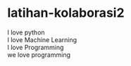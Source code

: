# latihan-kolaborasi2
I love python<br>
I love Machine Learning <br>
I love Programming<br>
we love programming
